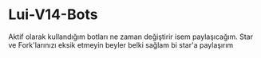 # Lui-V14-Bots
Aktif olarak kullandığım botları ne zaman değiştirir isem paylaşıcağım. Star ve Fork'larınızı eksik etmeyin beyler belki sağlam bi star'a paylaşırım
